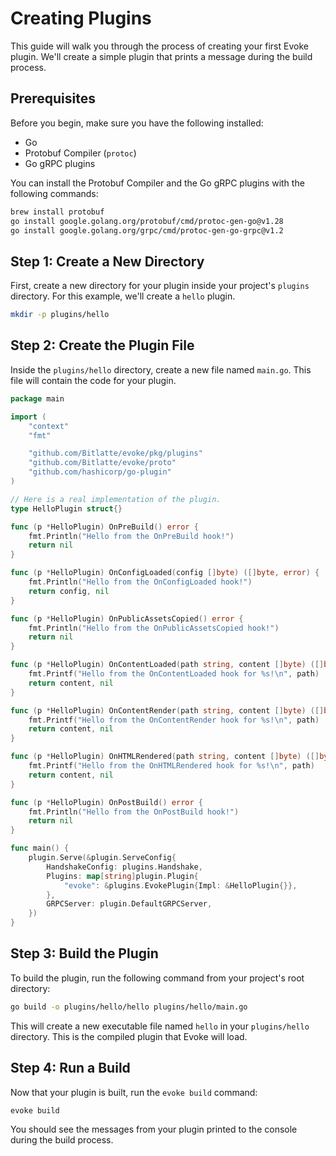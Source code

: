 # Creating Plugins

This guide will walk you through the process of creating your first Evoke plugin. We'll create a simple plugin that prints a message during the build process.

## Prerequisites

Before you begin, make sure you have the following installed:

- Go
- Protobuf Compiler (`protoc`)
- Go gRPC plugins

You can install the Protobuf Compiler and the Go gRPC plugins with the following commands:

```bash
brew install protobuf
go install google.golang.org/protobuf/cmd/protoc-gen-go@v1.28
go install google.golang.org/grpc/cmd/protoc-gen-go-grpc@v1.2
```

## Step 1: Create a New Directory

First, create a new directory for your plugin inside your project's `plugins` directory. For this example, we'll create a `hello` plugin.

```bash
mkdir -p plugins/hello
```

## Step 2: Create the Plugin File

Inside the `plugins/hello` directory, create a new file named `main.go`. This file will contain the code for your plugin.

```go
package main

import (
	"context"
	"fmt"

	"github.com/Bitlatte/evoke/pkg/plugins"
	"github.com/Bitlatte/evoke/proto"
	"github.com/hashicorp/go-plugin"
)

// Here is a real implementation of the plugin.
type HelloPlugin struct{}

func (p *HelloPlugin) OnPreBuild() error {
	fmt.Println("Hello from the OnPreBuild hook!")
	return nil
}

func (p *HelloPlugin) OnConfigLoaded(config []byte) ([]byte, error) {
	fmt.Println("Hello from the OnConfigLoaded hook!")
	return config, nil
}

func (p *HelloPlugin) OnPublicAssetsCopied() error {
	fmt.Println("Hello from the OnPublicAssetsCopied hook!")
	return nil
}

func (p *HelloPlugin) OnContentLoaded(path string, content []byte) ([]byte, error) {
	fmt.Printf("Hello from the OnContentLoaded hook for %s!\n", path)
	return content, nil
}

func (p *HelloPlugin) OnContentRender(path string, content []byte) ([]byte, error) {
	fmt.Printf("Hello from the OnContentRender hook for %s!\n", path)
	return content, nil
}

func (p *HelloPlugin) OnHTMLRendered(path string, content []byte) ([]byte, error) {
	fmt.Printf("Hello from the OnHTMLRendered hook for %s!\n", path)
	return content, nil
}

func (p *HelloPlugin) OnPostBuild() error {
	fmt.Println("Hello from the OnPostBuild hook!")
	return nil
}

func main() {
	plugin.Serve(&plugin.ServeConfig{
		HandshakeConfig: plugins.Handshake,
		Plugins: map[string]plugin.Plugin{
			"evoke": &plugins.EvokePlugin{Impl: &HelloPlugin{}},
		},
		GRPCServer: plugin.DefaultGRPCServer,
	})
}
```

## Step 3: Build the Plugin

To build the plugin, run the following command from your project's root directory:

```bash
go build -o plugins/hello/hello plugins/hello/main.go
```

This will create a new executable file named `hello` in your `plugins/hello` directory. This is the compiled plugin that Evoke will load.

## Step 4: Run a Build

Now that your plugin is built, run the `evoke build` command:

```bash
evoke build
```

You should see the messages from your plugin printed to the console during the build process.
